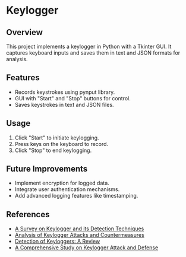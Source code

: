 # Keylogger

## Overview
This project implements a keylogger in Python with a Tkinter GUI. It captures keyboard inputs and saves them in text and JSON formats for analysis.

## Features
- Records keystrokes using pynput library.
- GUI with "Start" and "Stop" buttons for control.
- Saves keystrokes in text and JSON files.

## Usage
1. Click "Start" to initiate keylogging.
2. Press keys on the keyboard to record.
3. Click "Stop" to end keylogging.

## Future Improvements
- Implement encryption for logged data.
- Integrate user authentication mechanisms.
- Add advanced logging features like timestamping.

## References
- [A Survey on Keylogger and its Detection Techniques](https://www.ijcaonline.org/archives/volume75/number5/12835-1514)
- [Analysis of Keylogger Attacks and Countermeasures](https://www.semanticscholar.org/paper/Analysis-of-Keylogger-Attacks-and-Countermeasures-Liu-Du/54c7255bace229c82e4a5fd812ba8dd8829180c1)
- [Detection of Keyloggers: A Review](https://www.researchgate.net/publication/220955239_Detection_of_Keyloggers_A_Review)
- [A Comprehensive Study on Keylogger Attack and Defense](https://www.usenix.org/legacy/events/sec11/tech/full_papers/Chen.pdf)
